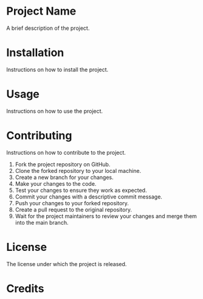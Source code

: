 # Project Name
A brief description of the project.

# Installation
Instructions on how to install the project.

# Usage
Instructions on how to use the project.

# Contributing
Instructions on how to contribute to the project.
1. Fork the project repository on GitHub.
2. Clone the forked repository to your local machine.
3. Create a new branch for your changes.
4. Make your changes to the code.
5. Test your changes to ensure they work as expected.
6. Commit your changes with a descriptive commit message.
7. Push your changes to your forked repository.
8. Create a pull request to the original repository.
9. Wait for the project maintainers to review your changes and merge them into the main branch.

# License
The license under which the project is released.

# Credits
